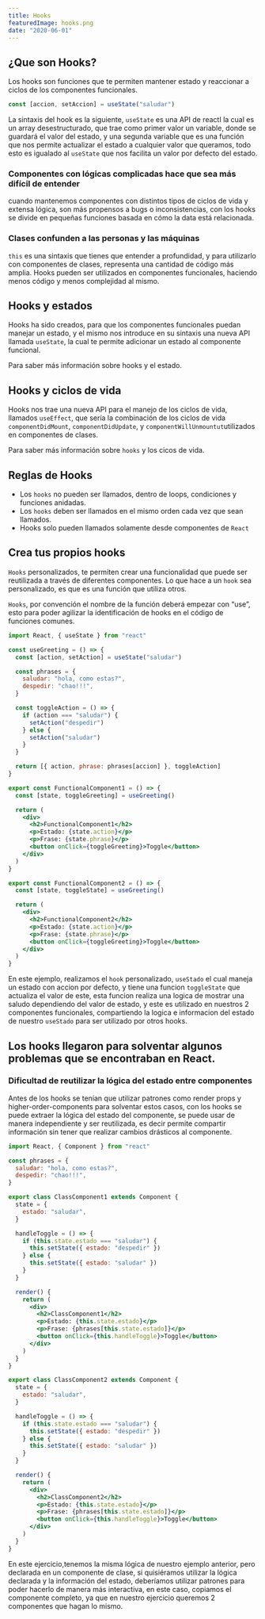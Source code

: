 ```yaml
---
title: Hooks
featuredImage: hooks.png
date: "2020-06-01"
---
```


## ¿Que son Hooks?

Los hooks son funciones que te permiten mantener estado y reaccionar a ciclos de los componentes funcionales.

```jsx
const [accion, setAccion] = useState("saludar")
```

La sintaxis del hook es la siguiente, `useState` es una API de reactI la cual es un array desestructurado, que trae como primer valor un variable, donde se guardará el valor del estado, y una segunda variable que es una función que nos permite actualizar el estado a cualquier valor que queramos, todo esto es igualado al `useState` que nos facilita un valor por defecto del estado.

### Componentes con lógicas complicadas hace que sea más difícil de entender

cuando mantenemos componentes con distintos tipos de ciclos de vida y extensa lógica, son más propensos a bugs o inconsistencias, con los hooks se divide en pequeñas funciones basada en cómo la data está relacionada.

### Clases confunden a las personas y las máquinas

`this` es una sintaxis que tienes que entender a profundidad, y para utilizarlo con componentes de clases, representa una cantidad de código más amplia. Hooks pueden ser utilizados en componentes funcionales, haciendo menos código y menos complejidad al mismo.

## Hooks y estados

Hooks ha sido creados, para que los componentes funcionales puedan manejar un estado, y el mismo nos introduce en su sintaxis una nueva API llamada `useState`, la cual te permite adicionar un estado al componente funcional.

Para saber más información sobre hooks y el estado.

## Hooks y ciclos de vida

Hooks nos trae una nueva API para el manejo de los ciclos de vida, llamados `useEffect`, que sería la combinación de los ciclos de vida `componentDidMount`, `componentDidUpdate`, y `componentWillUnmountut`utilizados en componentes de clases.

Para saber más información sobre `hooks` y los cicos de vida.

## Reglas de Hooks

- Los `hooks` no pueden ser llamados, dentro de loops, condiciones y funciones anidadas.
- Los `hooks` deben ser llamados en el mismo orden cada vez que sean llamados.
- Hooks solo pueden llamados solamente desde componentes de `React`

## Crea tus propios hooks

`Hooks` personalizados, te permiten crear una funcionalidad que puede ser reutilizada a través de diferentes componentes. Lo que hace a un `hook` sea personalizado, es que es una función que utiliza otros.

`Hooks`, por convención el nombre de la función deberá empezar con “use”, esto para poder agilizar la identificación de hooks en el código de funciones comunes.

```jsx
import React, { useState } from "react"

const useGreeting = () => {
  const [action, setAction] = useState("saludar")

  const phrases = {
    saludar: "hola, como estas?",
    despedir: "chao!!!",
  }

  const toggleAction = () => {
    if (action === "saludar") {
      setAction("despedir")
    } else {
      setAction("saludar")
    }
  }

  return [{ action, phrase: phrases[accion] }, toggleAction]
}

export const FunctionalComponent1 = () => {
  const [state, toggleGreeting] = useGreeting()

  return (
    <div>
      <h2>FunctionalComponent1</h2>
      <p>Estado: {state.action}</p>
      <p>Frase: {state.phrase}</p>
      <button onClick={toggleGreeting}>Toggle</button>
    </div>
  )
}

export const FunctionalComponent2 = () => {
  const [state, toggleState] = useGreeting()

  return (
    <div>
      <h2>FunctionalComponent2</h2>
      <p>Estado: {state.action}</p>
      <p>Frase: {state.phrase}</p>
      <button onClick={toggleGreeting}>Toggle</button>
    </div>
  )
}
```

En este ejemplo, realizamos el `hook` personalizado, `useStado` el cual maneja un estado con accion por defecto, y tiene una funcion `toggleState` que actualiza el valor de este, esta funcion realiza una logica de mostrar una saludo dependiendo del valor de estado, y este es utilizado en nuestros 2 componentes funcionales, compartiendo la logica e informacion del estado de nuestro `useStado` para ser utilizado por otros hooks.

## Los hooks llegaron para solventar algunos problemas que se encontraban en React.

### Dificultad de reutilizar la lógica del estado entre componentes

Antes de los hooks se tenían que utilizar patrones como render props y higher-order-components para solventar estos casos, con los hooks se puede extraer la lógica del estado del componente, se puede usar de manera independiente y ser reutilizada, es decir permite compartir información sin tener que realizar cambios drásticos al componente.

```jsx
import React, { Component } from "react"

const phrases = {
  saludar: "hola, como estas?",
  despedir: "chao!!!",
}

export class ClassComponent1 extends Component {
  state = {
    estado: "saludar",
  }

  handleToggle = () => {
    if (this.state.estado === "saludar") {
      this.setState({ estado: "despedir" })
    } else {
      this.setState({ estado: "saludar" })
    }
  }

  render() {
    return (
      <div>
        <h2>ClassComponent1</h2>
        <p>Estado: {this.state.estado}</p>
        <p>Frase: {phrases[this.state.estado]}</p>
        <button onClick={this.handleToggle}>Toggle</button>
      </div>
    )
  }
}

export class ClassComponent2 extends Component {
  state = {
    estado: "saludar",
  }

  handleToggle = () => {
    if (this.state.estado === "saludar") {
      this.setState({ estado: "despedir" })
    } else {
      this.setState({ estado: "saludar" })
    }
  }

  render() {
    return (
      <div>
        <h2>ClassComponent2</h2>
        <p>Estado: {this.state.estado}</p>
        <p>Frase: {phrases[this.state.estado]}</p>
        <button onClick={this.handleToggle}>Toggle</button>
      </div>
    )
  }
}
```

En este ejercicio,tenemos la misma lógica de nuestro ejemplo anterior, pero declarada en un componente de clase, si quisiéramos utilizar la lógica declarada y la información del estado, deberíamos utilizar patrones para poder hacerlo de manera más interactiva, en este caso, copiamos el componente completo, ya que en nuestro ejercicio queremos 2 componentes que hagan lo mismo.
